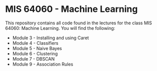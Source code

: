 # MIS 64060 - Machine Learning

This repository contains all code found in the lectures for the class MIS 64060: Machine Learning. You will find the following:

* Module 3 - Installing and using Caret
* Module 4 - Classifiers
* Module 5 - Naive Bayes
* Module 6 - Clustering
* Module 7 - DBSCAN
* Module 9 - Association Rules
